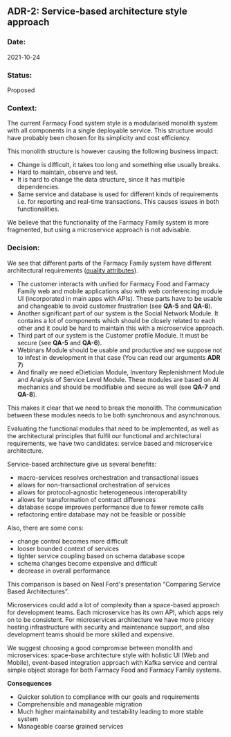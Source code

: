 ## ADR-2: Service-based architecture style approach

### Date:
2021-10-24

### Status:
Proposed

### Context:
The current Farmacy Food system style is a modularised monolith system with all components in a single deployable service. This structure would have probably been chosen for its simplicity and cost efficiency.

This monolith structure is however causing the following business impact:
* Change is difficult, it takes too long and something else usually breaks.
* Hard to maintain, observe and test.
* It is hard to change the data structure, since it has multiple dependencies.
* Same service and database is used for different kinds of requirements i.e. for reporting and real-time transactions. This causes issues in both functionalities.

We believe that the functionality of the Farmacy Family system is more fragmented, but using a microservice approach is not advisable.

### Decision:
We see that different parts of the Farmacy Family system have different architectural requirements ([quality attributes](../README.md#heading=quality_attributes)).



* The customer interacts with unified for Farmacy Food and Farmacy Family web and mobile applications also with web conferencing module UI (incorporated in main apps with APIs). These parts have to be usable and changeable to avoid customer frustration (see **QA-5** and **QA-6**).
* Another significant part of our system is the Social Network Module. It contains a lot of components which should be closely related to each other and it could be hard to maintain this with a microservice approach.
* Third part of our system is the Customer profile Module. It must be secure (see **QA-5** and **QA-6**).
* Webinars Module should be usable and productive and we suppose not to infest in development in that case (You can read our arguments **ADR 7**)
* And finally we need eDietician Module, Inventory Replenishment Module and Analysis of Service Level Module. These modules are based on AI mechanics and should be modifiable and secure as well (see **QA-7** and **QA-8**).

This makes it clear that we need to break the monolith. The communication between these modules needs to be both synchronous and asynchronous.

Evaluating the functional modules that need to be implemented, as well as the architectural principles that fulfil our functional and architectural requirements, we have two candidates: service based and microservice architecture.

Service-based architecture give us several benefits:
* macro-services resolves orchestration and transactional issues 
* allows for non-transactional orchestration of services 
* allows for protocol-agnostic heterogeneous interoperability 
* allows for transformation of contract differences 
* database scope improves performance due to fewer remote calls 
* refactoring entire database may not be feasible or possible

Also, there are some cons:
* change control becomes more difficult
* looser bounded context of services 
* tighter service coupling based on schema database scope 
* schema changes become expensive and difficult
* decrease in overall performance

This comparison is based on Neal Ford's presentation “Comparing Service Based Architectures”.

Microservices could add a lot of complexity than a space-based approach for development teams. Each microservice has its own API, which apps rely on to be consistent. For microservices architecture we have more pricey hosting infrastructure with security and maintenance support, and also development teams should be more skilled and expensive.

We suggest choosing a good compromise between monolith and microservices: space-base architecture style with holistic UI (Web and Mobile), event-based integration approach with Kafka service and central simple object storage for both Farmacy Food and Farmacy Family systems.

**Consequences**
* Quicker solution to compliance with our goals and requirements
* Comprehensible and manageable migration
* Much higher maintainability and testability leading to more stable system
* Manageable coarse grained services